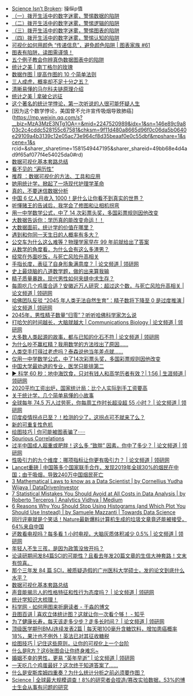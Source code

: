 * [Science Isn’t Broken](https://fivethirtyeight.com/features/science-isnt-broken/#part1): 操纵p值
* [（一）拨开生活中的数字迷雾，警惕数据的陷阱](https://mp.weixin.qq.com/s?__biz=MzA3MTM3NTA5Ng==&mid=2651062809&idx=5&sn=855f230c7a46048a89bfb9254b2b5a41&chksm=84de238eb3a9aa981d41aaf9b7e1e00f6497f629e473070699874cec356a6fa11c744c83aff0&mpshare=1&scene=1&srcid=1019blS2ixkVoVlm2njps0Oq&sharer_sharetime=1571467156075&sharer_shareid=49bb68e4d4ad9f65af077f4e54025da0#rd)
* [（二）拨开生活中的数字迷雾，警惕逻辑的陷阱](https://mp.weixin.qq.com/s?__biz=MzA3MTM3NTA5Ng==&mid=2651062815&idx=5&sn=94b076fa501413b16dbd9a059636ebb7&chksm=84de2388b3a9aa9e2aa4e4cb6d469d8deb53b021716c6a0bb346015838076f6a5a7bded4789d&mpshare=1&scene=1&srcid=1019Uu0w5oCROfYj5mGA2UH9&sharer_sharetime=1571467160983&sharer_shareid=49bb68e4d4ad9f65af077f4e54025da0#rd)
* [（三）拨开生活中的数字迷雾，警惕图表的陷阱](https://mp.weixin.qq.com/s?__biz=MzA3MTM3NTA5Ng==&mid=2651062821&idx=5&sn=0a99a734736de0a4f3f1e09642de8213&chksm=84de23b2b3a9aaa43d0a1be2721aad2c0021538c7c5bed66a4c199473eb54d7dfe33dcccc2f6&scene=0&xtrack=1#rd)
* [（四）拨开生活中的数字迷雾，警惕认知的陷阱](https://mp.weixin.qq.com/s?__biz=MzA3MTM3NTA5Ng==&mid=2651062828&idx=5&sn=b025a2f769cd4c07f4fc5e63a921cc5d&chksm=84de23bbb3a9aaadb53bd5a466420a4ebae2b84135cbc472d12d50e719c71e09cd73edd99fa5&mpshare=1&scene=1&srcid=1019GSSnrcSDOftlskOXUwi5&sharer_sharetime=1571467165692&sharer_shareid=49bb68e4d4ad9f65af077f4e54025da0#rd)
* [可视化如何用颜色 “传递信息”，避免颜色陷阱 | 图表家族 #61 ](http://www.sohu.com/a/276513784_416207)
* [图表有陷阱，读图需谨慎！](http://www.360doc.com/content/14/1231/02/20284327_437013822.shtml)
* [五个例子教会你辨真伪数据图表中的陷阱](http://cda.pinggu.org/view/17433.html)
* [统计之美 | 南丁格尔的玫瑰](https://mp.weixin.qq.com/s?__biz=MzA5MjEyMTYwMg==&mid=2650246435&idx=1&sn=1ae10766664abaa0a7029030ed011471&chksm=8872d24ebf055b58c1f82f287340d646ef49b8c180db04c1b7e3762458332a523d9a00c418fe&mpshare=1&scene=1&srcid=&sharer_sharetime=1576797641986&sharer_shareid=49bb68e4d4ad9f65af077f4e54025da0#rd)
* [数据作图 | 提高作图的 10 个简单法则](https://mp.weixin.qq.com/s?__biz=MzUzMzA1NDc4OQ==&mid=2247483863&idx=1&sn=f9c115dad2c13df0139e91ea160f64bc&chksm=faa895fdcddf1ceb0dd7c4602e17d18c9fa0babfb707bef6dc41d5f62d284e3c3476eff94232&mpshare=1&scene=1&srcid=1219kj2KmjrCLrB3jMAkxSiM&sharer_sharetime=1576758778174&sharer_shareid=ae50238ead91499c25dfead04d38c61d#rd)
* [三人成虎，概率却不足十分之五？](https://mp.weixin.qq.com/s?__biz=MzI5MTcwNjA4NQ==&mid=2247490784&idx=2&sn=bc96b1148f2d6127afd157f831559df1&chksm=ec0dd96adb7a507c86b61b2fa10dead2258310edc33dfb19c2d873a1d4ee30758086636a1873&mpshare=1&scene=1&srcid=&sharer_sharetime=1576891215892&sharer_shareid=49bb68e4d4ad9f65af077f4e54025da0#rd)
* [清晰易懂的马尔科夫链原理介绍](https://mp.weixin.qq.com/s?__biz=MzIwODI2NDkxNQ==&mid=2247487201&idx=4&sn=47b0823ce8b22204364148052e97e482&chksm=9704855da0730c4bc80682e82384b451cfa80995956535597aa7ffd9c701a442e57e5cf8d11a&mpshare=1&scene=1&srcid=&sharer_sharetime=1576990203858&sharer_shareid=49bb68e4d4ad9f65af077f4e54025da0#rd)
* [统计之美 | 拿破仑远征](https://mp.weixin.qq.com/s?__biz=MzA5MjEyMTYwMg==&mid=2650246492&idx=1&sn=94ab2a79a5b390d234e692b0eea372dc&chksm=8872d231bf055b2753be38bee6dd6532ac385ebb3dbb7067c4b14114108ad1837f1120245c41&mpshare=1&scene=1&srcid=&sharer_sharetime=1577141883449&sharer_shareid=49bb68e4d4ad9f65af077f4e54025da0#rd)
* [这个著名的统计学悖论，第一次听说的人很可能怀疑人生](https://mp.weixin.qq.com/s?__biz=MzA3MzE3NTg1OA==&mid=2247507284&idx=1&sn=ee7e291ef7dbbc809f3ea743b05de92d&chksm=9f119b09a866121fa7935be90147ba7811a767b126826d6ec9bd7dd3b3d9c14f079fbb57f1e4&mpshare=1&scene=1&srcid=&sharer_sharetime=1581551939511&sharer_shareid=49bb68e4d4ad9f65af077f4e54025da0#rd)
* [因为这个数学悖论，美国曾不允许宣传吸烟导致肺癌](https://mp.weixin.qq.com/s?__biz=MzA3MzE3NTg1OA==&mid=2247520989&idx=1&sn=146e89c9a803c2c4cddc528155c67581&chksm=9f11d480a8665d96f0c06da5b0640e29109a4b3139c12e05ac73e964cf8d35beaaf0e0c55dbf&mpshare=1&scene=1&s rcid=&sharer_sharetime=1581549447195&sharer_shareid=49bb68e4d4ad9f65af077f4e54025da0#rd)
* [数据可视化基本套路总结](https://mp.weixin.qq.com/s?__biz=MzI5MTcwNjA4NQ==&mid=2247491930&idx=2&sn=22b117e880893e7a85cb567dc7822c9a&chksm=ec0e24d0db79adc675c4de9743f613a1a7e9e98faafcf09c2222bb32644c5523a56b70e19e02&mpshare=1&scene=1&srcid=&sharer_sharetime=1584759553488&sharer_shareid=49bb68e4d4ad9f65af077f4e54025da0#rd)
* [看不见的 “遍历性”](https://mp.weixin.qq.com/s?__biz=MTQzMjE1NjQwMQ==&mid=2655568498&idx=1&sn=4f71e41d5bbfc74e00a2534031b79904&chksm=66df6dec51a8e4fadaeb154a82ed68630b33d3dfdd128b5d1faadfa11bdf75835573497e22c8&mpshare=1&scene=1&srcid=&sharer_sharetime=1584921182072&sharer_shareid=49bb68e4d4ad9f65af077f4e54025da0#rd)
* [推荐 ：数据可视化的方法、工具和应用](https://mp.weixin.qq.com/s?__biz=MjM5MjAxMDM4MA==&mid=2651889920&idx=2&sn=d94aa7e4b8b64f28b87a15d519640f93&chksm=bd48d8e38a3f51f53a4ebeef309cdcbd081e81aa5f4aee0a11250685dbc1f4aad5f6954ca023&mpshare=1&scene=1&srcid=04308eSb9iLeG9pzQKsLBvqv&sharer_sharetime=1588224457595&sharer_shareid=49bb68e4d4ad9f65af077f4e54025da0&key=51cdf43165327664a3ef013571250e3829147ee3960b5a2ef8f47392349dfba39e2d4dd8101f91f69c5a03febab257822dd1ac9de0f22384734902251e00e0c23a5805b5a84917ac3f6ad2484694ff76&ascene=1&uin=MjEyMzUzNDk2MQ%3D%3D&devicetype=Windows+XP&version=62060841&lang=zh_CN&exportkey=Aat0KIRdXqjiMwPui5wxUfo%3D&pass_ticket=C5i9iOtoY4JEMBJe0zor4wcjPhEzyHFU3YPKNM2uXztN1hJ6CqQBcTiVS3Xv46h2)
* [她用统计学，掀起了一场现代护理学革命](https://mp.weixin.qq.com/s?__biz=MzA4NDU1MDY5OA==&mid=2653199907&idx=1&sn=8d3a88f27ef11f0e8c7cca31f4893b55&chksm=84354b66b342c270ec9f895a58bf6b4dd1de74bcedf876a4a0cfd91871ba5f919781b4744933&mpshare=1&scene=1&srcid=&sharer_sharetime=1589285830014&sharer_shareid=49bb68e4d4ad9f65af077f4e54025da0&key=79150dbf571fbc4898c1cad305cfb328f63e23906c34942379c479b00d656b61c131a1c9ada9410a564c68f4b0ba166fa9e23f6763e44bbdd2ecba4c18a0fc30e7324cd987b5645de7a002556ea97d53&ascene=1&uin=MjEyMzUzNDk2MQ%3D%3D&devicetype=Windows+XP&version=62060841&lang=zh_CN&exportkey=AYyGjdyFXWru3ES1uFPHVuQ%3D&pass_ticket=Vhw1zQj2IGtT5jRSsoi49Jk1b9%2BswULNq506GS918EnBGtg%2BryVJtF578%2BV97ti%2B)
* [真的，不要迷信数据分析](https://mp.weixin.qq.com/s?__biz=MzA5NDk4NDcwMw==&mid=2651389630&idx=2&sn=9cfbe0941d458553b0865c3d045c9bf8&chksm=8bba1e2ebccd97381ebd4209363b5d40fcaec220d89cafc55087736c343c8f9549633f23cf20&mpshare=1&scene=1&srcid=&sharer_sharetime=1590829398132&sharer_shareid=49bb68e4d4ad9f65af077f4e54025da0&key=9b54f54d784b3606047e9ad873a54b4883ca834067d8ac7167d603467a448c45ace16ed5fafb70733582b196b5e94ff3089fc043a19d389e68bf76c9188684ccdb703869efe6794bf15473aa4db06623&ascene=1&uin=MjEyMzUzNDk2MQ%3D%3D&devicetype=Windows+XP&version=62060841&lang=zh_CN&exportkey=AXAQndEjY8VN8qhtxU49EjM%3D&pass_ticket=uMa9merJnfxxKApyXGHCG0M56ht9RCQ7IvL14Km1a4lQJ%2FJQNpcbrtCGbfCBqWCa)
* [中国 6 亿人月收入 1000！是什么让你看不到真实的世界？](https://mp.weixin.qq.com/s?__biz=MjM5MDE3OTk2Ng==&mid=2657476773&idx=4&sn=31317d27625437c6ea9f3eab020a9eb0&chksm=bdd9f7b48aae7ea23b486ecbb4c86785508c9cc780fff4d4f519c76c4e1fa9cb5f9373a8f201&mpshare=1&scene=1&srcid=&sharer_sharetime=1590963372059&sharer_shareid=49bb68e4d4ad9f65af077f4e54025da0&key=9b54f54d784b360600257d714b64cc9a84ebb94bf08178cf73c1261642dcad6445fcc0499ebc09d13b79dd3bfade6aa4552af4f781dd145b4587015953c71159f4c723af190be5ac4d41992465d96604&ascene=1&uin=MjEyMzUzNDk2MQ%3D%3D&devicetype=Windows+XP&version=62060841&lang=zh_CN&exportkey=ASmTuqLB8etbEgR8aLgn7pE%3D&pass_ticket=M2lPLoCnRjjH%2BzuKT3VXp%2Bq533MEqorPwR4DNfnlE5uBMELVJo7%2Bcl6b%2BqhFUzY0)
* [听懂赌王的告诫后，我学会了修图和让相机拐弯](https://mp.weixin.qq.com/s?__biz=MzI3MzE3OTI0Mw==&mid=2247502230&idx=1&sn=4b464d3040afba040f2726103a3dd564&chksm=eb25be92dc523784358e434e7c968f95e15088e40b83e5b71b503220b36019ef23dcbcc5c413&mpshare=1&scene=1&srcid=0728bwrfCQB7AZbQm2YOGheE&sharer_sharetime=1595893686331&sharer_shareid=49bb68e4d4ad9f65af077f4e54025da0#rd)
* [用一中学数学公式，中了 14 次彩票头奖，多国彩票规则因他改变](https://mp.weixin.qq.com/s?__biz=MjM5MDE3OTk2Ng==&mid=2657492661&idx=1&sn=5a6c6cc24a259936fe900cf9937157fe&chksm=bdda09a48aad80b20ccd70747a28e5d9be932750adf061d11192842280c7e0ee65e86ade096b&mpshare=1&scene=1&srcid=0802tEg1tMAgtKWyqf90YHgQ&sharer_sharetime=1596324995830&sharer_shareid=49bb68e4d4ad9f65af077f4e54025da0#rd)
* [大数据告诉你：学历真的能改变命运！！](https://mp.weixin.qq.com/s?__biz=MzU2MDQ5Mzc3MQ==&mid=2247505085&idx=1&sn=ec3845a0a2c0b504fe2b7502366bac19&chksm=fc05b119cb72380f6fdba79ff5cfd0220ab06b6abebe62c7baf4f1f6b190e9178a3ed54fc667&mpshare=1&scene=1&srcid=0902ghROIWqh8iqFEjLzITEy&sharer_sharetime=1599043799101&sharer_shareid=49bb68e4d4ad9f65af077f4e54025da0#rd)
* [大数据面前，统计学的价值在哪里？](https://mp.weixin.qq.com/s?__biz=MjM5MDI1ODUyMA==&mid=2672950461&idx=3&sn=9821bcb18cf9aac5333222fd1326e3e1&chksm=bce2d88a8b95519cabfc1eadabe19abf21edab00d778a61bf83a689924a8aac1c8aa07d6acea&mpshare=1&scene=1&srcid=0914kzsmrbTLlqhfaxe1ID9n&sharer_sharetime=1600085175146&sharer_shareid=49bb68e4d4ad9f65af077f4e54025da0#rd)
* [遇到和你同一天生日的人概率有多大？](https://mp.weixin.qq.com/s?__biz=MjM5MTA3MDY3Mg==&mid=2653742024&idx=1&sn=a17d01c07c81257a3a5e9a8427c7328b&chksm=bd6363778a14ea61c66ca60edeada1d65767f55f9ebfa80e1521b95e3acd426ff5b13749624f&mpshare=1&scene=1&srcid=0317BGXjoYMYlFvDiUGRqmVY&sharer_sharetime=1615979579293&sharer_shareid=49bb68e4d4ad9f65af077f4e54025da0&key=8ad0ea50d7c77351b7ee1306106725a073bb3f218296b117836cf5bb0fe0b5a8388b498e5425a303fe93b27bbd428dcd7706dfa095e9ff33953a6d2fc492161a87c6a225bde6c895caafd8141e9ef2474ee3b3d5a1a3a6159f0b2f9a2edb624735eebfab4ec907afbbb2deb367d8f6206fa702b1ac97c376c69004cc3d08a353&ascene=1&uin=MjEyMzUzNDk2MQ%3D%3D&devicetype=Windows+7&version=62090529&lang=en&exportkey=AblDKbwuIky482pFW%2BiaCpk%3D&pass_ticket=t7biY8Ko8y%2FMYP6xOQYCgIuk5i8u6TieazNRecP1YzNAM61Ntuzc1xcMGbtVcuE5&wx_header=0)
* [公交车为什么这么难等？物理学家早在 99 年前就给出了答案](https://mp.weixin.qq.com/s?__biz=Mzk0NzAyMzgzOQ==&mid=2247530583&idx=1&sn=b0580cc7d508e6a5f678c8a33c908737&chksm=c37f02e7f4088bf1a82d10c16bff1db95e6e6fe3186871307f36075ada7803c83426f4a8abe2&mpshare=1&scene=1&srcid=0319VR3x6BlOITbxKI096L6i&sharer_sharetime=1616105605169&sharer_shareid=49bb68e4d4ad9f65af077f4e54025da0&key=8ad0ea50d7c77351714ef4256ab89971b11698adc1eb89b965b76f1a9b3941b3f0258324978eb0439f8387209a53fbde1900c1190e1a791a178ff6c1cf48964ffd22fa5a9df3eadbe6fe5ebe96b8e2ce88b5f6770406ba25ac0a1759163c7e60960caa4c9a720b45a6377c67ca4432e36073b725f271801322aa6380b7f64f69&ascene=1&uin=MjEyMzUzNDk2MQ%3D%3D&devicetype=Windows+7&version=62090529&lang=en&exportkey=AcBfFt%2FUR5bLs6XrJu1EqKQ%3D&pass_ticket=gff8WOcokSyscHjtqbM4DWRNmVvLzS7pw%2BdlHfElyCbA%2Fn632HRG7lwXjg1qMA2s&wx_header=0)
* [从数学的角度看，为什么会有这么多渣男？](https://mp.weixin.qq.com/s?__biz=MjM5MDE3OTk2Ng==&mid=2657556195&idx=1&sn=cbe2076b1d026fb3f9f822893bb15eef&chksm=bddb01f28aac88e4622a3487618b00dfdab7231936c52b749ee537dde864127b5f3134a75052&mpshare=1&scene=1&srcid=0327tSBiaLIEJ3TXvTO1UPAe&sharer_sharetime=1616802649113&sharer_shareid=49bb68e4d4ad9f65af077f4e54025da0&key=c4b23c3bf06071332acd544ebc8ded813ab98e37bfc72647e89c5e172df2687642dd839ffc5d3eb1c39f07cea60b71c804625430facee3b43db148da4b6bf05c5f82ca800e62c4f8086b65fc588c4f179afaf264318df548324ba1a84478c8032d6a5ca16272928f766fbb7172ea1cfcb384c6e7805345c084620b9970d79bd4&ascene=1&uin=MjEyMzUzNDk2MQ%3D%3D&devicetype=Windows+7&version=62090529&lang=en&exportkey=AfNGKegM52IcdtWLSJ3ouxU%3D&pass_ticket=lgxy5C8RLlDQxT9X9jWJroiMhWnvCiJkOuUCgls3L3z%2BJ6pRCD6i5YAizUTuav5y&wx_header=0)
* [经常在外面吃饭，与死亡风险升高相关](https://www.linkresearcher.com/theses/c1126d26-1aed-4a12-9799-99d868f73dd8)
* [手指长度，表征了自身形象满意度？ | 论文频道 | 领研网](https://www.linkresearcher.com/theses/6f9b9ad8-a788-4240-96fa-ae172fca7d63)
* [史上最烧脑的八道数学题，做的出来算我输](https://mp.weixin.qq.com/s/kV5iN288FIQxPFZdoozN5Q)
* [精子质量暴跌，现代男性如何夹缝中求生存？](https://mp.weixin.qq.com/s/gXgJr075UNzyipBzBQktkw)
* [每周吃几个鸡蛋合适？安徽近万人研究：超过这个数，与死亡风险升高相关 | 论文频道 | 领研网](https://www.linkresearcher.com/theses/dac68f0c-c32d-4574-940a-f49905ddbfce)
* [哈佛团队反驳 “2045 年人类无法自然生育”：精子数将下降至 0 是过度推演 | 论文频道 | 领研网](https://www.linkresearcher.com/theses/0e6e7bba-cacd-497b-bd75-7a14f1187dd7)
* [2045年，男性精子数量“归零”？听听哈佛科学家怎么说](https://mp.weixin.qq.com/s/WKA47agyigixke_c-12hJQ)
* [打哈欠的时间越长，大脑就越大 | Communications Biology | 论文频道 | 领研网](https://www.linkresearcher.com/theses/3d17e1e9-654d-4b03-afa2-04e4559818a2)
* [大多数人类起源的故事，都与已知的化石不符 | 论文频道 | 领研网](https://www.linkresearcher.com/theses/886b139e-78ba-4ece-a893-8e30511ef98d)
* [为什么吵不赢杠精？我用数学的方法找出了原因……](https://mp.weixin.qq.com/s/PG4JZPSq6sEkYBPRCUhW1A)
* [人类空手打得过老虎吗？泰森说他当年差点就......](https://mp.weixin.qq.com/s/oltusOEtoflG4qdYUcRuww)
* [仅用一中学数学公式，中了14次彩票头奖，多国彩票规则因他改变](https://mp.weixin.qq.com/s/MB5KZQvWLeAP5cYs5qZLhA)
* [中国大学最劝退的专业，医学只能排第二](https://mp.weixin.qq.com/s/sckdF1Ki4zIb5sbwCAISGw)
* [▶ 科学 60 秒：地中海饮食，只对有钱人和高学历者有效？| 1:56 | 生涯频道 | 领研网](https://www.linkresearcher.com/careers/f7050885-b9e9-484f-95fb-2093bd55679d)
* [2020平均工资出炉，国家统计局：比个人实际到手工资要高](https://mp.weixin.qq.com/s/NoAWH-0ltRz7i2aMn0mZTQ)
* [关于统计学，几个简单易懂的小故事](https://mp.weixin.qq.com/s/fCdW9l3MsPslRd37IZUTiA)
* [全球每年 74.5 万人过劳死，你每周工作时长超没超 55 小时？ | 论文频道 | 领研网](https://www.linkresearcher.com/theses/58daa77b-0858-400d-b1d1-052e4d1ecc0c)
* [印度疫情拐点已至？！检测的少了，这拐点可不就来了么？](https://mp.weixin.qq.com/s/kgxU7muhRCLdl0aMOMqEjA)
* [新的可重复性危机](https://mp.weixin.qq.com/s/QfSeXQGLjM3tQ40aWuOHZg)
* [绘图技巧 | 你可能被图表骗了·····](https://mp.weixin.qq.com/s/aaTJ9VfPOVZe3ZjJO5eDbA)
* [Spurious Correlations](http://www.tylervigen.com/spurious-correlations)
* [过半中国成人超重或肥胖！这么多 “致胖” 因素，你中了多少？ | 论文频道 | 领研网](https://www.linkresearcher.com/theses/6416f395-9cf0-4f2f-b7eb-01934c958c8a)
* [性吸引力的九个维度：哪项指标让你更有吸引力？ | 论文频道 | 领研网](https://www.linkresearcher.com/theses/ab21bbb9-5d69-4255-a9d0-8335347964ed)
* [Lancet重磅 | 中国等多个国家联手合作，发现2019年全球30%的烟民在中国；由于吸烟，导致240万中国烟民死亡](https://mp.weixin.qq.com/s/u5en7whM8pnyCK2yZaiZdA)
* [3 Mathematical Laws to know as a Data Scientist | by Cornellius Yudha Wijaya | DataDrivenInvestor](https://medium.datadriveninvestor.com/mathematical-laws-to-know-as-a-data-scientist-9e94fc96a0f9)
* [7 Statistical Mistakes You Should Avoid at All Costs in Data Analysis | by Roberto Terceros | Analytics Vidhya | Medium](https://medium.com/analytics-vidhya/7-statistical-mistakes-you-should-avoid-at-all-costs-in-data-analysis-3a3ce5810cbe)
* [6 Reasons Why You Should Stop Using Histograms (and Which Plot You Should Use Instead) | by Samuele Mazzanti | Towards Data Science](https://towardsdatascience.com/6-reasons-why-you-should-stop-using-histograms-and-which-plot-you-should-use-instead-31f937a0a81c)
* [同行评审就是个笑话！Nature最新爆料计算机生成的垃圾文章竟还能被接受，64%来自中国](https://mp.weixin.qq.com/s/Ut3Gp2KHI6LJws_aBM6XZw)
* [还敢看电视吗？每多看 1 小时电视，大脑灰质体积减少 0.5% | 论文频道 | 领研网](https://www.linkresearcher.com/theses/7c98dccc-0706-4d23-83f7-4e4de59a3695)
* [年轻人不生三孩，是因为政策没放开吗？](https://mp.weixin.qq.com/s/0P7C4KJIYJP_C1EV3Y6zuQ)
* [论读研期间发84篇SCI的可能性？且看去年发20篇文章的生信大神套路！文末有惊喜。](https://mp.weixin.qq.com/s/nxpRbc17Hd69eHYT4nM7sA)
* [那个三年发 84 篇 SCI，被质疑造假的广州医科大学硕士，发的论文到底什么水平？](https://mp.weixin.qq.com/s/y6rlRKih2lKbDqbDVgte0g)
* [数据可视化基本套路总结](https://mp.weixin.qq.com/s/LsYD6HpikatIkfjols1U5w)
* [声音能揭示人的性格特征和性行为态度吗？ | 论文频道 | 领研网](https://www.linkresearcher.com/theses/f88f9524-297d-4ee4-b55a-80d49d31dc3c)
* [统计学知识大梳理！](https://mp.weixin.qq.com/s/5__Ws1xA13kaq28oZwUGPA)
* [科学网 - 如何用图来折磨读者 - 于淼的博文](http://wap.sciencenet.cn/blog-430956-868073.html?mobile=1)
* [丑图百讲 | 喜欢立体统计图？这就让你一次看个够！ - 知乎](https://zhuanlan.zhihu.com/p/51031034)
* [为了健康长寿，每天该走多少步？走多长时间？ | 论文频道 | 领研网](https://www.linkresearcher.com/theses/c8ecccb7-7944-45db-8a5e-52d8f460a4de)
* [顶级医学期刊BMJ连续发表2篇 | 每天喝100毫升含糖饮料，增加患癌概率18%，果汁也不例外！英法已对其征收糖税](https://mp.weixin.qq.com/s/rJ6kQ7w7JNLCjm4arMIA8A)
* [绘图技巧 | 记住这些原则，让你的可视化上一个台阶](https://mp.weixin.qq.com/s/tc_haUwFg0Z89Hb3hsZ8bw)
* [什么是R方？这6张图会让你终身难忘~](https://mp.weixin.qq.com/s/VyekOX1_FMpqtUm4141w_Q)
* [婚姻不幸的男性，更易 “英年早逝” | 论文频道 | 领研网](https://www.linkresearcher.com/theses/b0323428-4a8e-4aaf-b302-b85240124543)
* [一天吃几个鸡蛋最好？这次终于知道答案了……](https://mp.weixin.qq.com/s/frTcNiaf_6DYAtVxBZeWIg)
* [什么是安斯库姆四重奏？为什么统计分析之前必须要作图？](https://mp.weixin.qq.com/s/PDZcyiUmrM7TDaN8Ge-4kA)
* [Science | 全球最大规模调查！8%的研究者会捏造/篡改实验数据，53%的博士生会从事有问题的研究](https://mp.weixin.qq.com/s/OTuUt_zS5KeZ8458ljusBQ)